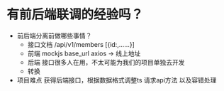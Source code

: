 # 有前后端联调的经验吗？

- 前后端分离前做哪些事情？
  - 接口文档
    /api/v1/members [{id:,......}]
  - 前端 mockjs base_url axios -> 线上地址
  - 后端 接口很多人在用，不太可能为我们的项目单独去开发
  - 转换
- 项目难点
  获得后端接口，根据数据格式调整ts 请求api方法 以及容错处理   